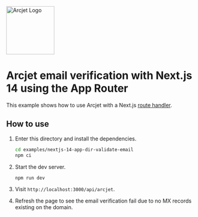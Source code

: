 <a href="https://arcjet.com" target="_arcjet-home">
  <picture>
    <source media="(prefers-color-scheme: dark)" srcset="https://arcjet.com/arcjet-logo-minimal-dark-mark-all.svg">
    <img src="https://arcjet.com/arcjet-logo-minimal-light-mark-all.svg" alt="Arcjet Logo" height="128" width="auto">
  </picture>
</a>

# Arcjet email verification with Next.js 14 using the App Router

This example shows how to use Arcjet with a Next.js [route
handler](https://nextjs.org/docs/app/building-your-application/routing/route-handlers).

## How to use

1. Enter this directory and install the dependencies.

   ```bash
   cd examples/nextjs-14-app-dir-validate-email
   npm ci
   ```

2. Start the dev server.

   ```bash
   npm run dev
   ```

3. Visit `http://localhost:3000/api/arcjet`.
4. Refresh the page to see the email verification fail due to no MX records
   existing on the domain.
